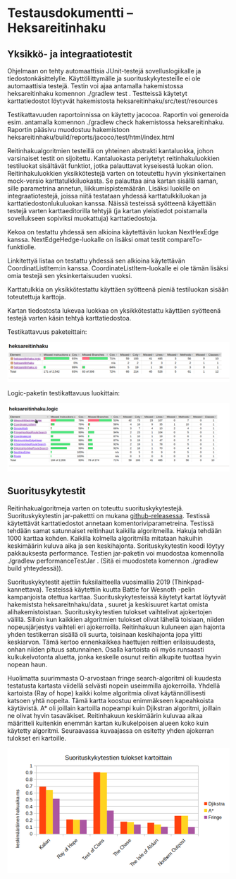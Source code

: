 # Testausdokumentti – Heksareitinhaku

## Yksikkö- ja integraatiotestit

Ohjelmaan on tehty automaattisia JUnit-testejä sovelluslogiikalle ja tiedostonkäsittelylle. Käyttöliittymälle ja suorituskykytesteille ei ole automaattisia testejä. Testin voi ajaa antamalla hakemistossa heksareitinhaku komennon ./gradlew test . Testteissä käytetyt karttatiedostot löytyvät hakemistosta heksareitinhaku/src/test/resources

Testikattavuuden raportoinnissa on käytetty jacocoa. Raportin voi generoida esim. antamalla komennon ./gradlew check hakemistossa heksareitinhaku. Raportin pääsivu muodostuu hakemistoon heksareitinhaku/build/reports/jacoco/test/html/index.html

Reitinhakualgoritmien testeillä on yhteinen abstrakti kantaluokka, johon varsinaiset testit on sijoitettu. Kantaluokasta periytetyt reitinhakuluokkien testiluokat sisältävät funktiot, jotka palauttavat kyseisestä luokan olion. Reitinhakuluokkien yksikkötestejä varten on toteutettu hyvin yksinkertainen mock-versio karttatulkkiluokasta. Se palauttaa aina kartan sisällä saman, sille parametrina annetun, liikkumispistemäärän. Lisäksi luokille on integraatiotestejä, joissa niitä testataan yhdessä karttatulkkiluokan ja karttatiedostonlukuluokan kanssa. Näissä testeissä syötteenä käyettään testejä varten karttaeditorilla tehtyjä (ja kartan yleistiedot poistamalla sovellukseen sopiviksi muokattuja) karttatiedostoja.

Kekoa on testattu yhdessä sen alkioina käytettävän luokan NextHexEdge kanssa. NextEdgeHedge-luokalle on lisäksi omat testit compareTo-funktiolle.

Linkitettyä listaa on testattu yhdessä sen alkioina käytettävän CoordinatListItem:in kanssa. CoordinateListItem-luokalle ei ole tämän lisäksi omia testejä sen yksinkertaisuuden vuoksi.

Karttatulkkia on yksikkötestattu käyttäen syötteenä pieniä testiluokan sisään toteutettuja karttoja.

Kartan tiedostosta lukevaa luokkaa on yksikkötestattu käyttäen syötteenä testejä varten käsin tehtyä karttatiedostoa.

Testikattavuus paketeittain:

![testikattavuus paketeittain](/dokumentaatio/testikattavuus_paketeittain.png)

Logic-paketin testikattavuus luokittain: 

![logic-paketin testikattavuus luokittain](/dokumentaatio/testikattavuus_logic.png)


## Suoritusykytestit

Reitinhakualgoritmeja varten on toteuttu suorituskykytestejä. Suorituskykytestin jar-pakettti on mukana [github-releasessa](https://github.com/helihyv/heksareitinhaku/releases/tag/loppupalautus). Testissä käytettävät karttatiedostot annetaan komentoriviparametreina.  Testissä tehdään samat satunnaiset reitinhaut kaikilla algoritmeilla. Hakuja tehdään 1000 karttaa kohden. Kaikilla kolmella algoritmilla mitataan hakuihin keskimäärin kuluva aika ja sen keskihajonta. Sorituskykytestin koodi löytyy pakkauksesta performance. Testien jar-paketin voi muodostaa komennolla ./gradlew performanceTestJar . (Sitä ei muodosteta komennon ./gradlew build yhteydessä)).

Suorituskykytestit ajettiin fuksilaitteella vuosimallia 2019 (Thinkpad-kannettava). Testeissä käytettiin kuutta Battle for Wesnoth -pelin kampanjoista otettua karttaa. Suorituskykytesteissä käytetyt kartat löytyvät hakemiststa heksareitnhaku/data , suuret ja keskisuuret kartat omista alihakemistoistaan. Suorituskykytestien tulokset vaihtelivat ajokertojen välillä. Silloin kun kaikkien algoritmien tulokset olivat lähellä toisiaan, niiden nopeusjärjestys vaihteli eri ajokerroilla. Reitinhakuun kuluneen ajan hajonta yhden testikerran sisällä oli suurta, toisinaan keskihajonta jopa ylitti keskiarvon. Tämä kertoo ennenkaikkea haettujen reittien erilaisuudesta, onhan niiden pituus satunnainen. Osalla kartoista oli myös runsaasti kulkukelvotonta aluetta, jonka keskelle osunut reitin alkupite tuottaa hyvin nopean haun. 

Huolimatta suurimmasta O-arvostaan fringe search-algoritmi oli kuudesta testatusta kartasta viidellä selvästi nopein useimmilla ajokerroilla. Yhdellä kartoista (Ray of hope) kaikki kolme algoritmia olivat käytännöllisesti katsoen yhtä nopeita. Tämä kartta koostuu enimmäkseen kapeahkoista käytävistä. A* oli joillain kartoilla nopeampi kuin Djikstran algoritmi, joillain ne olivat hyvin tasaväkiset. Reitinhakuun keskimäärin kuluvaa aikaa määritteli kuitenkin enemmän kartan kulkukelpoisen alueen koko kuin käytetty algoritmi. Seuraavassa kuvaajassa on esitetty yhden ajokerran tulokset eri kartoille.  

![suorituskykyvertailu kartoittain](/dokumentaatio/suorituskykyvertailu.png)




